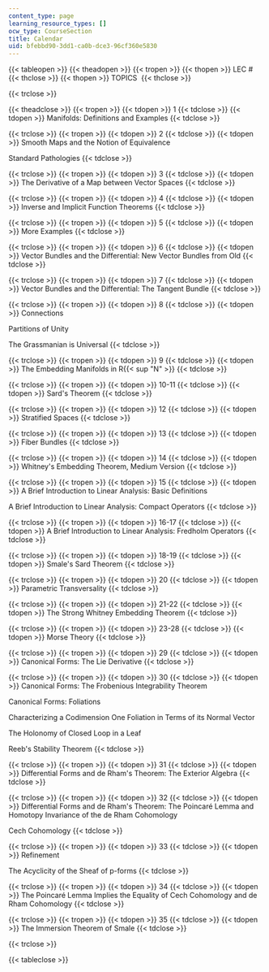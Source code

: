 ```yaml
---
content_type: page
learning_resource_types: []
ocw_type: CourseSection
title: Calendar
uid: bfebbd90-3dd1-ca0b-dce3-96cf360e5830
---
```


{{< tableopen >}}
{{< theadopen >}}
{{< tropen >}}
{{< thopen >}}
LEC #
{{< thclose >}}
{{< thopen >}}
TOPICS 
{{< thclose >}}

{{< trclose >}}

{{< theadclose >}}
{{< tropen >}}
{{< tdopen >}}
1
{{< tdclose >}}
{{< tdopen >}}
Manifolds: Definitions and Examples
{{< tdclose >}}

{{< trclose >}}
{{< tropen >}}
{{< tdopen >}}
2
{{< tdclose >}}
{{< tdopen >}}
Smooth Maps and the Notion of Equivalence  
  
Standard Pathologies
{{< tdclose >}}

{{< trclose >}}
{{< tropen >}}
{{< tdopen >}}
3
{{< tdclose >}}
{{< tdopen >}}
The Derivative of a Map between Vector Spaces
{{< tdclose >}}

{{< trclose >}}
{{< tropen >}}
{{< tdopen >}}
4
{{< tdclose >}}
{{< tdopen >}}
Inverse and Implicit Function Theorems
{{< tdclose >}}

{{< trclose >}}
{{< tropen >}}
{{< tdopen >}}
5
{{< tdclose >}}
{{< tdopen >}}
More Examples
{{< tdclose >}}

{{< trclose >}}
{{< tropen >}}
{{< tdopen >}}
6
{{< tdclose >}}
{{< tdopen >}}
Vector Bundles and the Differential: New Vector Bundles from Old
{{< tdclose >}}

{{< trclose >}}
{{< tropen >}}
{{< tdopen >}}
7
{{< tdclose >}}
{{< tdopen >}}
Vector Bundles and the Differential: The Tangent Bundle
{{< tdclose >}}

{{< trclose >}}
{{< tropen >}}
{{< tdopen >}}
8
{{< tdclose >}}
{{< tdopen >}}
Connections  
  
Partitions of Unity  
  
The Grassmanian is Universal
{{< tdclose >}}

{{< trclose >}}
{{< tropen >}}
{{< tdopen >}}
9
{{< tdclose >}}
{{< tdopen >}}
The Embedding Manifolds in R{{< sup "N" >}}
{{< tdclose >}}

{{< trclose >}}
{{< tropen >}}
{{< tdopen >}}
10-11
{{< tdclose >}}
{{< tdopen >}}
Sard's Theorem
{{< tdclose >}}

{{< trclose >}}
{{< tropen >}}
{{< tdopen >}}
12
{{< tdclose >}}
{{< tdopen >}}
Stratified Spaces
{{< tdclose >}}

{{< trclose >}}
{{< tropen >}}
{{< tdopen >}}
13
{{< tdclose >}}
{{< tdopen >}}
Fiber Bundles
{{< tdclose >}}

{{< trclose >}}
{{< tropen >}}
{{< tdopen >}}
14
{{< tdclose >}}
{{< tdopen >}}
Whitney's Embedding Theorem, Medium Version
{{< tdclose >}}

{{< trclose >}}
{{< tropen >}}
{{< tdopen >}}
15
{{< tdclose >}}
{{< tdopen >}}
A Brief Introduction to Linear Analysis: Basic Definitions  
  
A Brief Introduction to Linear Analysis: Compact Operators
{{< tdclose >}}

{{< trclose >}}
{{< tropen >}}
{{< tdopen >}}
16-17
{{< tdclose >}}
{{< tdopen >}}
A Brief Introduction to Linear Analysis: Fredholm Operators
{{< tdclose >}}

{{< trclose >}}
{{< tropen >}}
{{< tdopen >}}
18-19
{{< tdclose >}}
{{< tdopen >}}
Smale's Sard Theorem
{{< tdclose >}}

{{< trclose >}}
{{< tropen >}}
{{< tdopen >}}
20
{{< tdclose >}}
{{< tdopen >}}
Parametric Transversality
{{< tdclose >}}

{{< trclose >}}
{{< tropen >}}
{{< tdopen >}}
21-22
{{< tdclose >}}
{{< tdopen >}}
The Strong Whitney Embedding Theorem
{{< tdclose >}}

{{< trclose >}}
{{< tropen >}}
{{< tdopen >}}
23-28
{{< tdclose >}}
{{< tdopen >}}
Morse Theory
{{< tdclose >}}

{{< trclose >}}
{{< tropen >}}
{{< tdopen >}}
29
{{< tdclose >}}
{{< tdopen >}}
Canonical Forms: The Lie Derivative
{{< tdclose >}}

{{< trclose >}}
{{< tropen >}}
{{< tdopen >}}
30
{{< tdclose >}}
{{< tdopen >}}
Canonical Forms: The Frobenious Integrability Theorem  
  
Canonical Forms: Foliations  
  
Characterizing a Codimension One Foliation in Terms of its Normal Vector  
  
The Holonomy of Closed Loop in a Leaf  
  
Reeb's Stability Theorem
{{< tdclose >}}

{{< trclose >}}
{{< tropen >}}
{{< tdopen >}}
31
{{< tdclose >}}
{{< tdopen >}}
Differential Forms and de Rham's Theorem: The Exterior Algebra
{{< tdclose >}}

{{< trclose >}}
{{< tropen >}}
{{< tdopen >}}
32
{{< tdclose >}}
{{< tdopen >}}
Differential Forms and de Rham's Theorem: The Poincaré Lemma and Homotopy Invariance of the de Rham Cohomology  
  
Cech Cohomology
{{< tdclose >}}

{{< trclose >}}
{{< tropen >}}
{{< tdopen >}}
33
{{< tdclose >}}
{{< tdopen >}}
Refinement  
  
The Acyclicity of the Sheaf of p-forms
{{< tdclose >}}

{{< trclose >}}
{{< tropen >}}
{{< tdopen >}}
34
{{< tdclose >}}
{{< tdopen >}}
The Poincaré Lemma Implies the Equality of Cech Cohomology and de Rham Cohomology
{{< tdclose >}}

{{< trclose >}}
{{< tropen >}}
{{< tdopen >}}
35
{{< tdclose >}}
{{< tdopen >}}
The Immersion Theorem of Smale
{{< tdclose >}}

{{< trclose >}}

{{< tableclose >}}